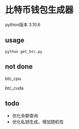 # 比特币钱包生成器

python版本 3.10.6

## usage

```shell
python get_btc.py
```

## not done

btc_cpu

btc_cuda

## todo

- 优化余额查询
- 优化私钥生成，增加随机性